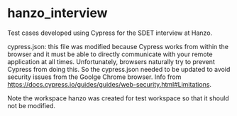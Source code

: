 # hanzo_interview
Test cases developed using Cypress for the SDET interview at Hanzo.

cypress.json: this file was modified because Cypress works from within the browser and it must be able 
to directly communicate with your remote application at all times. Unfortunately, 
browsers naturally try to prevent Cypress from doing this. So the cypress.json needed to be updated to avoid security issues from the Goolge Chrome browser.
Info from https://docs.cypress.io/guides/guides/web-security.html#Limitations.

Note the workspace hanzo was created for test workspace so that it should not be modified.
